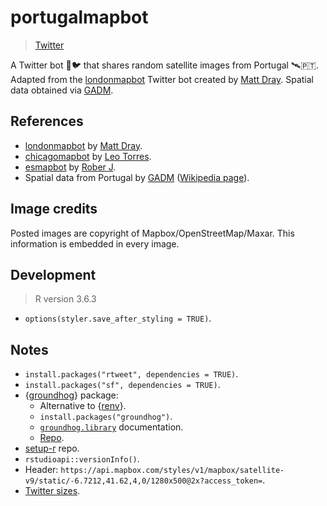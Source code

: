 # portugalmapbot

> [Twitter](https://twitter.com/portugalmapbot)

A Twitter bot 🤖🐦 that shares random satellite images from Portugal 🛰️🇵🇹. Adapted from the [londonmapbot](https://github.com/matt-dray/londonmapbot) Twitter bot created by [Matt Dray](https://www.matt-dray.com/). Spatial data obtained via [GADM](https://gadm.org/).

## References

- [londonmapbot](https://github.com/matt-dray/londonmapbot) by [Matt Dray](https://twitter.com/mattdray).
- [chicagomapbot](https://github.com/leotorres114/chicagomapbot) by [Leo Torres](https://github.com/leotorres114).
- [esmapbot](https://github.com/roberer/esmapbot) by [Rober J](https://twitter.com/roberer_).
- Spatial data from Portugal by [GADM](https://gadm.org/) ([Wikipedia page](https://en.wikipedia.org/wiki/GADM)).

## Image credits

Posted images are copyright of Mapbox/OpenStreetMap/Maxar. This information is embedded in every image.

## Development

> R version 3.6.3

- `options(styler.save_after_styling = TRUE)`.

## Notes

- `install.packages("rtweet", dependencies = TRUE)`.
- `install.packages("sf", dependencies = TRUE)`.
- {[groundhog](https://groundhogr.com/)} package:
  - Alternative to {[renv](https://rstudio.github.io/renv/articles/renv.html)}.
  - `install.packages("groundhog")`.
  - [`groundhog.library`](https://www.rdocumentation.org/packages/groundhog/versions/1.5.0/topics/groundhog.library) documentation.
  - [Repo](https://github.com/CredibilityLab/groundhog).
- [setup-r](https://github.com/r-lib/actions/tree/v2-branch/setup-r) repo.
- `rstudioapi::versionInfo()`.
- Header: `https://api.mapbox.com/styles/v1/mapbox/satellite-v9/static/-6.7212,41.62,4,0/1280x500@2x?access_token=`.
- [Twitter sizes](https://www.canva.com/sizes/twitter/).
